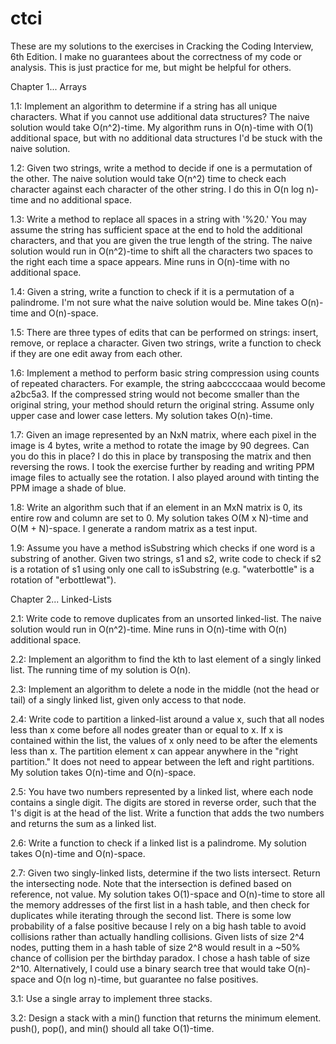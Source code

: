 # ctci
These are my solutions to the exercises in Cracking the Coding Interview, 6th Edition.
I make no guarantees about the correctness of my code or analysis. This is just practice
for me, but might be helpful for others.

Chapter 1... Arrays

1.1: Implement an algorithm to determine if a string has all unique characters. What if you
cannot use additional data structures? The naive solution would take O(n^2)-time. My
algorithm runs in O(n)-time with O(1) additional space, but with no additional data structures
I'd be stuck with the naive solution.

1.2: Given two strings, write a method to decide if one is a permutation of the other. The
naive solution would take O(n^2) time to check each character against each character of the
other string. I do this in O(n log n)-time and no additional space.

1.3: Write a method to replace all spaces in a string with '%20.' You may assume the string
has sufficient space at the end to hold the additional characters, and that you are given
the true length of the string. The naive solution would run in O(n^2)-time to shift all the
characters two spaces to the right each time a space appears. Mine runs in O(n)-time with no
additional space.

1.4: Given a string, write a function to check if it is a permutation of a palindrome. I'm
not sure what the naive solution would be. Mine takes O(n)-time and O(n)-space.

1.5: There are three types of edits that can be performed on strings: insert, remove, or
replace a character. Given two strings, write a function to check if they are one edit
away from each other.

1.6: Implement a method to perform basic string compression using counts of repeated
characters. For example, the string aabcccccaaa would become a2bc5a3. If the compressed
string would not become smaller than the original string, your method should return
the original string. Assume only upper case and lower case letters. My solution takes
O(n)-time.

1.7: Given an image represented by an NxN matrix, where each pixel in the image is 4
bytes, write a method to rotate the image by 90 degrees. Can you do this in place? I do
this in place by transposing the matrix and then reversing the rows. I took the exercise
further by reading and writing PPM image files to actually see the rotation. I also played
around with tinting the PPM image a shade of blue.

1.8: Write an algorithm such that if an element in an MxN matrix is 0, its entire row
and column are set to 0. My solution takes O(M x N)-time and O(M + N)-space. I generate
a random matrix as a test input.

1.9: Assume you have a method isSubstring which checks if one word is a substring of
another. Given two strings, s1 and s2, write code to check if s2 is a rotation of s1
using only one call to isSubstring (e.g. "waterbottle" is a rotation of "erbottlewat").

Chapter 2... Linked-Lists

2.1: Write code to remove duplicates from an unsorted linked-list. The naive solution
would run in O(n^2)-time. Mine runs in O(n)-time with O(n) additional space.

2.2: Implement an algorithm to find the kth to last element of a singly linked list.
The running time of my solution is O(n).

2.3: Implement an algorithm to delete a node in the middle (not the head or tail) of
a singly linked list, given only access to that node.

2.4: Write code to partition a linked-list around a value x, such that all nodes less
than x come before all nodes greater than or equal to x. If x is contained within the
list, the values of x only need to be after the elements less than x. The partition
element x can appear anywhere in the "right partition." It does not need to appear
between the left and right partitions. My solution takes O(n)-time and O(n)-space.

2.5: You have two numbers represented by a linked list, where each node contains a
single digit. The digits are stored in reverse order, such that the 1's digit is at
the head of the list. Write a function that adds the two numbers and returns the sum
as a linked list.

2.6: Write a function to check if a linked list is a palindrome. My solution takes
O(n)-time and O(n)-space.

2.7: Given two singly-linked lists, determine if the two lists intersect. Return the
intersecting node. Note that the intersection is defined based on reference, not
value. My solution takes O(1)-space and O(n)-time to store all the memory addresses
of the first list in a hash table, and then check for duplicates while iterating
through the second list. There is some low probability of a false positive because
I rely on a big hash table to avoid collisions rather than actually handling
collisions. Given lists of size 2^4 nodes, putting them in a hash table of size
2^8 would result in a ~50% chance of collision per the birthday paradox. I chose a
hash table of size 2^10. Alternatively, I could use a binary search tree that would
take O(n)-space and O(n log n)-time, but guarantee no false positives.

3.1: Use a single array to implement three stacks.

3.2: Design a stack with a min() function that returns the minimum element. push(),
pop(), and min() should all take O(1)-time.
